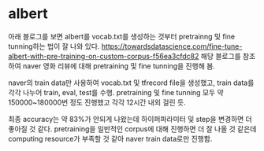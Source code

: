 # albert

아래 블로그를 보면 albert를 vocab.txt를  생성하는 것부터 pretrainng 및 fine tunning하는 법이 잘 나와 있다.
https://towardsdatascience.com/fine-tune-albert-with-pre-training-on-custom-corpus-f56ea3cfdc82
해당 블로그를 참조하여 naver 영화 리뷰에 대해 pretraining 및 fine tunning을 진행해 봄.

naver의 train data만 사용하여 vocab.txt 및 tfrecord file을 생성했고, train data를 각각 나누어 train, eval, test를 수행.
pretraining 및 fine tunning 모두 약 150000~180000번 정도 진행했고 각각 12시간 내외 걸린 듯.

최종 accuracy는 약 83%가 안되게 나왔는데 하이퍼파라미터 및 step을 변경하면 더 좋아질 것 같다. 
pretraining을 일반적인 corpus에 대해 진행하면 더 잘 나올 것 같은데 computing resource가 부족할 것 같아 naver train data로만 진행함.
